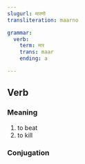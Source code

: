 ```yaml
---
slugurl: मारणो
transliteration: maarno

grammar:
  verb:
    term: मार
    trans: maar
    ending: a

---
```


## Verb

### Meaning

<word-meanings>

1. to beat
2. to kill

</word-meanings>

### Conjugation

<verb-conj :grammar="grammar"></verb-conj>
